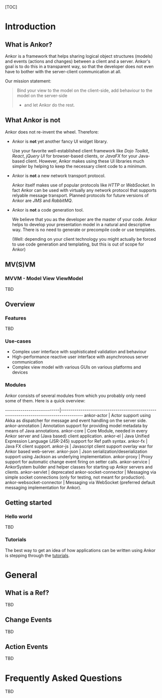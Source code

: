 [TOC]

# Introduction

## What is Ankor?

Ankor is a framework that helps sharing logical object structures (models) and events (actions and changes)
between a client and a server. Ankor's goal is to do this in a transparent way, so that the developer does
not even have to bother with the server-client communication at all.

Our mission statement:
> Bind your view to the model on the client-side, add behaviour to the model on the server-side
> - and let Ankor do the rest.

## What Ankor is **not**

Ankor does not re-invent the wheel. Therefore:

* Ankor is **not** yet another fancy UI widget library.

    Use your favorite well-established client framework
    like *Dojo Toolkit*, *React*, *jQuery UI* for browser-based clients, or *JavaFX* for your Java-based client.
    However, Ankor makes using these UI libraries much simpler by helping to
    keep the necessary client code to a minimum.

* Ankor is **not** a new network transport protocol.

    Ankor itself makes use of popular protocols like *HTTP* or *WebSocket*. In fact Ankor can be used with virtually
    any network protocol that supports relyable message transport. Planned protocols for future versions of Ankor are
    *JMS* and *RabbitMQ*.

* Ankor is **not** a code generation tool.

    We believe that you as the developer are the master of your code. Ankor helps to develop your presentation
    model in a natural and descriptive way. There is no need to generate or precompile code or use templates.

    (Well: depending on your client technology you might actually be forced to use code generation and templating,
    but this is out of scope for Ankor)

## MV(S)VM

### MVVM - Model View ViewModel

TBD

## Overview

### Features

TBD

### Use-cases

* Complex user interface with sophisticated validation and behaviour
* High-performance reactive user interface with asynchronous server communication
* Complex view model with various GUIs on various platforms and devices

### Modules

Ankor consists of several modules from which you probably only need some of them. Here is a quick overview:

----------------------------|-----------------------------------------------------------------------------------------
ankor-actor                 | Actor support using Akka as dispatcher for message and event handling on the server side.
ankor-annotation            | Annotation support for providing model metadata by means of Java annotations.
ankor-core                  | Core Module, needed in every Ankor server and (Java based) client application.
ankor-el                    | Java Unified Expression Language (JSR-245) support for Ref path syntax.
ankor-fx                    | Java FX client support.
ankor-js                    | Javascript client support overlay war for Ankor based web-server.
ankor-json                  | Json serialization/deserialization support using Jackson as underlying implementation.
ankor-proxy                 | Proxy support for automatic change event firing on setter calls.
ankor-service               | AnkorSystem builder and helper classes for starting up Ankor servers and clients.
ankor-servlet               | deprecated
ankor-socket-connector      | Messaging via simple socket connections (only for testing, not meant for production).
ankor-websocket-connector   | Messaging via WebSocket (preferred default messaging implementation for Ankor).

## Getting started

### Hello world

TBD

### Tutorials

The best way to get an idea of how applications can be written using Ankor is stepping through the [tutorials](/tutorials).


# General

## What is a Ref?

TBD

## Change Events

TBD

## Action Events

TBD


# Frequently Asked Questions

TBD
